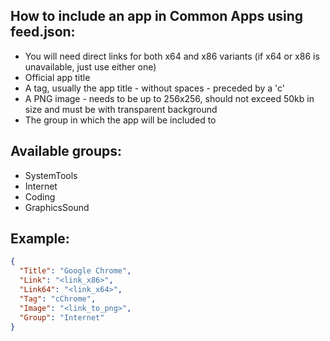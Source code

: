 ## How to include an app in Common Apps using feed.json: ##

* You will need direct links for both x64 and x86 variants (if x64 or x86 is unavailable, just use either one)
* Official app title
* A tag, usually the app title - without spaces - preceded by a 'c'
* A PNG image - needs to be up to 256x256, should not exceed 50kb in size and must be with transparent background
* The group in which the app will be included to

## Available groups: ##

* SystemTools
* Internet
* Coding
* GraphicsSound

## Example: ##

```json
{
  "Title": "Google Chrome",
  "Link": "<link_x86>",
  "Link64": "<link_x64>",
  "Tag": "cChrome",
  "Image": "<link_to_png>",
  "Group": "Internet"
}
```
